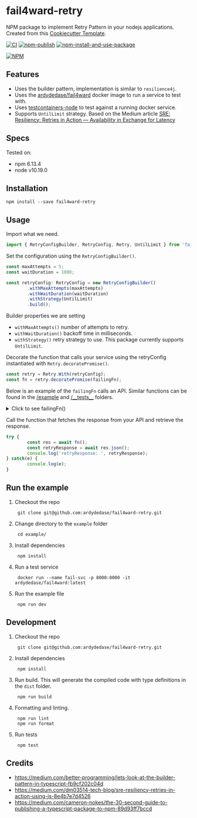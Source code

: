 # fail4ward-retry

NPM package to implement Retry Pattern in your nodejs applications. Created from this [Cookiecutter Template](https://github.com/ardydedase/cookiecutter-npm-package).

[![CI](https://github.com/ardydedase/fail4ward-retry/workflows/CI/badge.svg?branch=master)](https://github.com/ardydedase/fail4ward-retry/actions?query=workflow%3ACI) [![npm-publish](https://github.com/ardydedase/fail4ward-retry/workflows/npm-publish/badge.svg?branch=master)](https://github.com/ardydedase/fail4ward-retry/actions?query=workflow%3Anpm-publish) [![npm-install-and-use-package](https://github.com/ardydedase/fail4ward-retry/workflows/npm-install-and-use-package/badge.svg)](https://github.com/ardydedase/fail4ward-retry/actions?query=workflow%3Anpm-install-and-use-package)

[![NPM](https://nodei.co/npm/fail4ward-retry.png?downloads=true&downloadRank=true&stars=true)](https://nodei.co/npm/fail4ward-retry/)

## Features
- Uses the builder pattern, implementation is similar to `resilience4j`.
- Uses the [ardydedase/fail4ward](https://hub.docker.com/repository/docker/ardydedase/fail4ward) docker image to run a  service to test with.
- Uses [testcontainers-node](https://github.com/testcontainers/testcontainers-node) to test against a running docker service.
- Supports `UntilLimit` strategy. Based on the Medium article [SRE: Resiliency: Retries in Action — Availability in Exchange for Latency](https://medium.com/dm03514-tech-blog/sre-resiliency-retries-in-action-using-js-8e4b7e7d4526)

## Specs

Tested on:
- npm 6.13.4
- node v10.19.0

## Installation

```
npm install --save fail4ward-retry
```

## Usage

Import what we need.

```ts
import { RetryConfigBuilder, RetryConfig, Retry, UntilLimit } from 'fail4ward-retry';
```

Set the configuration using the `RetryConfigBuilder()`.

```ts
const maxAttempts = 5;
const waitDuration = 1000;

const retryConfig: RetryConfig = new RetryConfigBuilder()
        .withMaxAttempts(maxAttempts)
        .withWaitDuration(waitDuration)
        .withStrategy(UntilLimit)
        .build();
```

Builder properties we are setting

- `withMaxAttempts()` number of attempts to retry.
- `withWaitDuration()` backoff time in milliseconds.
- `withStrategy()` retry strategy to use. This package currently supports `UntilLimit`.

Decorate the function that calls your service using the retryConfig instantiated with `Retry.decoratePromise()`.

```ts
const retry = Retry.With(retryConfig);
const fn = retry.decoratePromise(failingFn);
```

Below is an example of the `failingFn` calls an API. Similar functions can be found in the [/example](/example) and [/\_\_tests\_\_](/__tests__) folders.
<details>
  <summary>Click to see failingFn()</summary>

```ts
async function failingFn() {
  const url = 'http://localhost:8000/error';
  try {
    const res = await fetch(url);
    const {status} = res;
    if (status === 500) {
      throw new Error('server error');
    }
    return res;
  } catch(e) {
    throw new Error(e);
  }
}
```
</details>


Call the function that fetches the response from your API and retrieve the response.

```ts
try {
        const res = await fn();
        const retryResponse = await res.json();
        console.log('retryResponse: ', retryResponse);
} catch(e) {
        console.log(e);
}
```

## Run the example

1. Checkout the repo

        git clone git@github.com:ardydedase/fail4ward-retry.git

1. Change directory to the `example` folder

        cd example/

1. Install dependencies

        npm install

1. Run a test service

        docker run --name fail-svc -p 8000:8000 -it ardydedase/fail4ward:latest

1. Run the example file

        npm run dev

## Development

1. Checkout the repo
        

        git clone git@github.com:ardydedase/fail4ward-retry.git

1. Install dependencies

        npm install

 
1. Run build. This will generate the compiled code with type definitions in the `dist` folder.

        npm run build

1. Formatting and linting.

        npm run lint
        npm run format

1. Run tests

        npm test

## Credits

- https://medium.com/better-programming/lets-look-at-the-builder-pattern-in-typescript-fb9cf202c04d
- https://medium.com/dm03514-tech-blog/sre-resiliency-retries-in-action-using-js-8e4b7e7d4526
- https://medium.com/cameron-nokes/the-30-second-guide-to-publishing-a-typescript-package-to-npm-89d93ff7bccd
